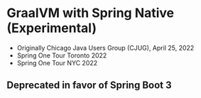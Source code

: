 # GraalVM with Spring Native (Experimental)

- Originally Chicago Java Users Group (CJUG), April 25, 2022
- Spring One Tour Toronto 2022
- Spring One Tour NYC 2022

## Deprecated in favor of Spring Boot 3